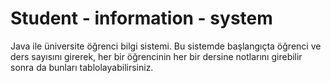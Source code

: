 # Student - information - system
Java ile üniversite öğrenci bilgi sistemi.
Bu sistemde başlangıçta öğrenci ve ders sayısını girerek, her bir öğrencinin her bir dersine notlarını girebilir sonra da bunları tablolayabilirsiniz.
